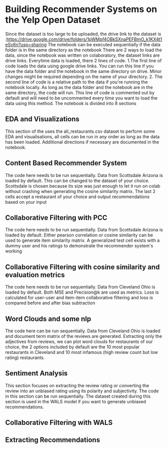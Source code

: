 # Building Recommender Systems on the Yelp Open Dataset

Since the dataset is too large to be uploaded, the drive link to the dataset is :https://drive.google.com/drive/folders/1pWMpf4OBkSXnaPEFBmO_k1KX4t1eSv6n?usp=sharing
The notebook can be executed sequentially if the data folder is in the same directory as the notebook
There are 2 ways to load the data, since the notebook was written on colaboratory, the dataset links are drive links. Everytime data is loaded, there 2 lines of code. 
1.The first line of code loads the data using google drive links. You can run this line if you have the data folder and the notebook in the same directory on drive. Minor changes might be required depending on the name of your directory. 
2. The second line of code is a relative path to the data if you're running the notebook locally. As long as the data folder and the notebook are in the same directory, the code will run. This line of code is commented out by default and will need to be uncommented every time you want to load the data using this method.
The notebook is divided into 8 sections
## EDA and Visualizations
This section of the uses the all_restaurants.csv dataset to perform some EDA and visualisations, all cells can be run in any order as long as the data has been loaded. Additional directions if necessary are documented in the notebook.

## Content Based Recommender System
The code here needs to be run sequentially. Data from Scottsdale Arizona is loaded by default. This can be changed to the dataset of your choice. Scottsdale is chosen because its size was just enough to let it run on colab without crashing when generating the cosine similarity matrix. The last 2 cells accept a restaurant of your choice and output recommendations based on your input

## Collaborative Filtering with PCC
The code here needs to be run sequentially. Data from Scottsdale Arizona is loaded by default. Either pearson correlation or cosine similarity can be used to generate item similarity matrix. A generalized test cell exists with a dummy user and his ratings to demonstrate the recommender system's working

## Collaborative Filtering with cosine similarity and evaluation metrics
The code here needs to be run sequentially. Data from Cleveland Ohio is loaded by default. Both MSE and Precision@k are used as metrics. Loss is calculated for user-user and item-item collaborative filtering and loss is compared before and after bias subtraction

## Word Clouds and some nlp
The code here can be run sequentially. Data from Cleveland Ohio is loaded and document term matrix of the reviews are generated. Extracting only the adjectives from reviews, we can plot word clouds for restaurants of our choice, the 2 options included by default are the 10 most popular restaurants in Cleveland and 10 most infamous (high review count but low rating) restaurants.

## Sentiment Analysis
This section focuses on extracting the review rating or converting the review into an unbiased rating using its polarity and subjectivity. The code in this section can be run sequentially. The dataset created during this section is used in the WALS model if you want to generate unbiased recommendations.

## Collaborative Filtering with WALS

## Extracting Recommendations

